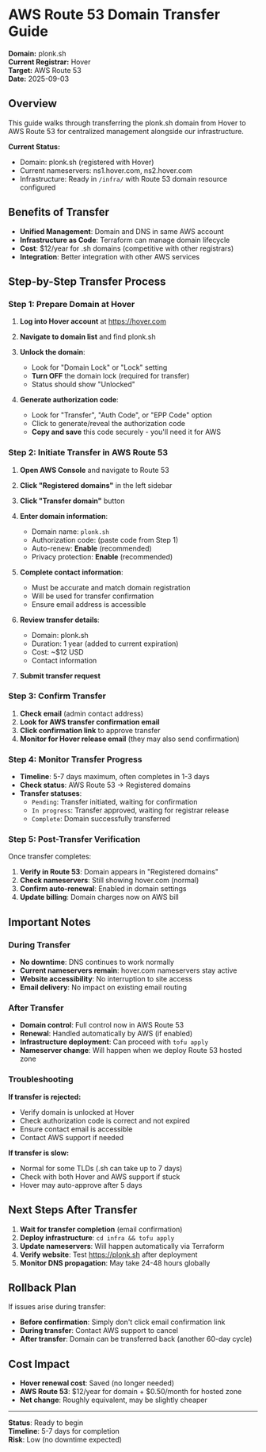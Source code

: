 # AWS Route 53 Domain Transfer Guide

**Domain:** plonk.sh  
**Current Registrar:** Hover  
**Target:** AWS Route 53  
**Date:** 2025-09-03

## Overview

This guide walks through transferring the plonk.sh domain from Hover to AWS Route 53 for centralized management alongside our infrastructure.

**Current Status:**
- Domain: plonk.sh (registered with Hover)
- Current nameservers: ns1.hover.com, ns2.hover.com
- Infrastructure: Ready in `/infra/` with Route 53 domain resource configured

## Benefits of Transfer

- **Unified Management**: Domain and DNS in same AWS account
- **Infrastructure as Code**: Terraform can manage domain lifecycle
- **Cost**: $12/year for .sh domains (competitive with other registrars)
- **Integration**: Better integration with other AWS services

## Step-by-Step Transfer Process

### Step 1: Prepare Domain at Hover

1. **Log into Hover account** at https://hover.com
2. **Navigate to domain list** and find plonk.sh
3. **Unlock the domain**:
   - Look for "Domain Lock" or "Lock" setting
   - **Turn OFF** the domain lock (required for transfer)
   - Status should show "Unlocked"

4. **Generate authorization code**:
   - Look for "Transfer", "Auth Code", or "EPP Code" option
   - Click to generate/reveal the authorization code
   - **Copy and save** this code securely - you'll need it for AWS

### Step 2: Initiate Transfer in AWS Route 53

1. **Open AWS Console** and navigate to Route 53
2. **Click "Registered domains"** in the left sidebar
3. **Click "Transfer domain"** button
4. **Enter domain information**:
   - Domain name: `plonk.sh`
   - Authorization code: (paste code from Step 1)
   - Auto-renew: **Enable** (recommended)
   - Privacy protection: **Enable** (recommended)

5. **Complete contact information**:
   - Must be accurate and match domain registration
   - Will be used for transfer confirmation
   - Ensure email address is accessible

6. **Review transfer details**:
   - Domain: plonk.sh
   - Duration: 1 year (added to current expiration)
   - Cost: ~$12 USD
   - Contact information

7. **Submit transfer request**

### Step 3: Confirm Transfer

1. **Check email** (admin contact address)
2. **Look for AWS transfer confirmation email**
3. **Click confirmation link** to approve transfer
4. **Monitor for Hover release email** (they may also send confirmation)

### Step 4: Monitor Transfer Progress

- **Timeline**: 5-7 days maximum, often completes in 1-3 days
- **Check status**: AWS Route 53 → Registered domains
- **Transfer statuses**:
  - `Pending`: Transfer initiated, waiting for confirmation
  - `In progress`: Transfer approved, waiting for registrar release
  - `Complete`: Domain successfully transferred

### Step 5: Post-Transfer Verification

Once transfer completes:

1. **Verify in Route 53**: Domain appears in "Registered domains"
2. **Check nameservers**: Still showing hover.com (normal)
3. **Confirm auto-renewal**: Enabled in domain settings
4. **Update billing**: Domain charges now on AWS bill

## Important Notes

### During Transfer
- **No downtime**: DNS continues to work normally
- **Current nameservers remain**: hover.com nameservers stay active
- **Website accessibility**: No interruption to site access
- **Email delivery**: No impact on existing email routing

### After Transfer
- **Domain control**: Full control now in AWS Route 53
- **Renewal**: Handled automatically by AWS (if enabled)
- **Infrastructure deployment**: Can proceed with `tofu apply`
- **Nameserver change**: Will happen when we deploy Route 53 hosted zone

### Troubleshooting

**If transfer is rejected:**
- Verify domain is unlocked at Hover
- Check authorization code is correct and not expired
- Ensure contact email is accessible
- Contact AWS support if needed

**If transfer is slow:**
- Normal for some TLDs (.sh can take up to 7 days)
- Check with both Hover and AWS support if stuck
- Hover may auto-approve after 5 days

## Next Steps After Transfer

1. **Wait for transfer completion** (email confirmation)
2. **Deploy infrastructure**: `cd infra && tofu apply` 
3. **Update nameservers**: Will happen automatically via Terraform
4. **Verify website**: Test https://plonk.sh after deployment
5. **Monitor DNS propagation**: May take 24-48 hours globally

## Rollback Plan

If issues arise during transfer:
- **Before confirmation**: Simply don't click email confirmation link
- **During transfer**: Contact AWS support to cancel
- **After transfer**: Domain can be transferred back (another 60-day cycle)

## Cost Impact

- **Hover renewal cost**: Saved (no longer needed)
- **AWS Route 53**: $12/year for domain + $0.50/month for hosted zone
- **Net change**: Roughly equivalent, may be slightly cheaper

---

**Status**: Ready to begin  
**Timeline**: 5-7 days for completion  
**Risk**: Low (no downtime expected)